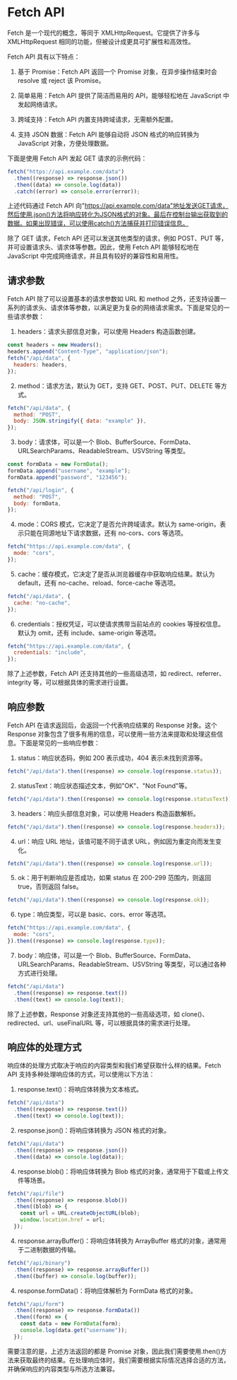 # Fetch API

Fetch 是一个现代的概念，等同于 XMLHttpRequest。它提供了许多与 XMLHttpRequest 相同的功能，但被设计成更具可扩展性和高效性。

Fetch API 具有以下特点：

1. 基于 Promise：Fetch API 返回一个 Promise 对象，在异步操作结束时会 resolve 或 reject 该 Promise。

2. 简单易用：Fetch API 提供了简洁而易用的 API，能够轻松地在 JavaScript 中发起网络请求。

3. 跨域支持：Fetch API 内置支持跨域请求，无需额外配置。

4. 支持 JSON 数据：Fetch API 能够自动将 JSON 格式的响应转换为 JavaScript 对象，方便处理数据。

下面是使用 Fetch API 发起 GET 请求的示例代码：

```js
fetch("https://api.example.com/data")
  .then((response) => response.json())
  .then((data) => console.log(data))
  .catch((error) => console.error(error));
```

上述代码通过 Fetch API 向"https://api.example.com/data"地址发送GET请求，然后使用.json()方法将响应转化为JSON格式的对象。最后在控制台输出获取到的数据。如果出现错误，可以使用catch()方法捕获并打印错误信息。

除了 GET 请求，Fetch API 还可以发送其他类型的请求，例如 POST、PUT 等，并可设置请求头、请求体等参数。因此，使用 Fetch API 能够轻松地在 JavaScript 中完成网络请求，并且具有较好的兼容性和易用性。

## 请求参数

Fetch API 除了可以设置基本的请求参数如 URL 和 method 之外，还支持设置一系列的请求头、请求体等参数，以满足更为复杂的网络请求需求。下面是常见的一些请求参数：

1. headers：请求头部信息对象，可以使用 Headers 构造函数创建。

```js
const headers = new Headers();
headers.append("Content-Type", "application/json");
fetch("/api/data", {
  headers: headers,
});
```

2. method：请求方法，默认为 GET，支持 GET、POST、PUT、DELETE 等方式。

```js
fetch("/api/data", {
  method: "POST",
  body: JSON.stringify({ data: "example" }),
});
```

3. body：请求体，可以是一个 Blob、BufferSource、FormData、URLSearchParams、ReadableStream、USVString 等类型。

```js
const formData = new FormData();
formData.append("username", "example");
formData.append("password", "123456");

fetch("/api/login", {
  method: "POST",
  body: formData,
});
```

4. mode：CORS 模式，它决定了是否允许跨域请求。默认为 same-origin，表示只能在同源地址下请求数据，还有 no-cors、cors 等选项。

```js
fetch("https://api.example.com/data", {
  mode: "cors",
});
```

5. cache：缓存模式，它决定了是否从浏览器缓存中获取响应结果。默认为 default，还有 no-cache、reload、force-cache 等选项。

```js
fetch("/api/data", {
  cache: "no-cache",
});
```

6. credentials：授权凭证，可以使请求携带当前站点的 cookies 等授权信息。默认为 omit，还有 include、same-origin 等选项。

```js
fetch("https://api.example.com/data", {
  credentials: "include",
});
```

除了上述参数，Fetch API 还支持其他的一些高级选项，如 redirect、referrer、integrity 等，可以根据具体的需求进行设置。

## 响应参数

Fetch API 在请求返回后，会返回一个代表响应结果的 Response 对象。这个 Response 对象包含了很多有用的信息，可以使用一些方法来提取和处理这些信息。下面是常见的一些响应参数：

1. status：响应状态码，例如 200 表示成功，404 表示未找到资源等。

```js
fetch("/api/data").then((response) => console.log(response.status));
```

2. statusText：响应状态描述文本，例如"OK"、"Not Found"等。

```js
fetch("/api/data").then((response) => console.log(response.statusText));
```

3. headers：响应头部信息对象，可以使用 Headers 构造函数解析。

```js
fetch("/api/data").then((response) => console.log(response.headers));
```

4. url：响应 URL 地址，该值可能不同于请求 URL，例如因为重定向而发生变化。

```js
fetch("/api/data").then((response) => console.log(response.url));
```

5. ok：用于判断响应是否成功，如果 status 在 200-299 范围内，则返回 true，否则返回 false。

```js
fetch("/api/data").then((response) => console.log(response.ok));
```

6. type：响应类型，可以是 basic、cors、error 等选项。

```js
fetch("https://api.example.com/data", {
  mode: "cors",
}).then((response) => console.log(response.type));
```

7. body：响应体，可以是一个 Blob、BufferSource、FormData、URLSearchParams、ReadableStream、USVString 等类型，可以通过各种方式进行处理。

```js
fetch("/api/data")
  .then((response) => response.text())
  .then((text) => console.log(text));
```

除了上述参数，Response 对象还支持其他的一些高级选项，如 clone()、redirected、url、useFinalURL 等，可以根据具体的需求进行处理。

## 响应体的处理方式

响应体的处理方式取决于响应的内容类型和我们希望获取什么样的结果。Fetch API 支持多种处理响应体的方式，可以使用以下方法：

1. response.text()：将响应体转换为文本格式。

```js
fetch("/api/data")
  .then((response) => response.text())
  .then((text) => console.log(text));
```

2. response.json()：将响应体转换为 JSON 格式的对象。

```js
fetch("/api/data")
  .then((response) => response.json())
  .then((data) => console.log(data));
```

4. response.blob()：将响应体转换为 Blob 格式的对象，通常用于下载或上传文件等场景。

```js
fetch("/api/file")
  .then((response) => response.blob())
  .then((blob) => {
    const url = URL.createObjectURL(blob);
    window.location.href = url;
  });
```

4. response.arrayBuffer()：将响应体转换为 ArrayBuffer 格式的对象，通常用于二进制数据的传输。

```js
fetch("/api/binary")
  .then((response) => response.arrayBuffer())
  .then((buffer) => console.log(buffer));
```

4. response.formData()：将响应体解析为 FormData 格式的对象。

```js
fetch("/api/form")
  .then((response) => response.formData())
  .then((form) => {
    const data = new FormData(form);
    console.log(data.get("username"));
  });
```

需要注意的是，上述方法返回的都是 Promise 对象，因此我们需要使用.then()方法来获取最终的结果。在处理响应体时，我们需要根据实际情况选择合适的方法，并确保响应的内容类型与所选方法兼容。
